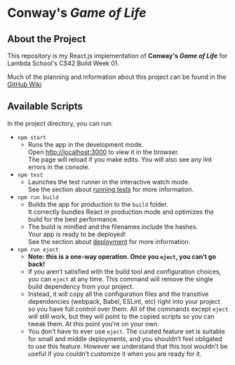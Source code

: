 # Conway's *Game of Life*

## About the Project

This repository is my React.js implementation of **Conway's *Game of Life*** for Lambda School's CS42 Build Week 01.

Much of the planning and information about this project can be found in the [GitHub Wiki](https://github.com/chazkiker2/conway_game_of_life_react/wiki)

## Available Scripts

In the project directory, you can run:

- `npm start`
  - Runs the app in the development mode. \
  Open [http://localhost:3000](http://localhost:3000) to view it in the browser. \
  The page will reload if you make edits. You will also see any lint errors in the console.
- `npm test`
  - Launches the test runner in the interactive watch mode. \
  See the section about [running tests](https://facebook.github.io/create-react-app/docs/running-tests) for more information.
- `npm run build`
  - Builds the app for production to the `build` folder.\
  It correctly bundles React in production mode and optimizes the build for the best performance.
  - The build is minified and the filenames include the hashes. \
  Your app is ready to be deployed! \
  See the section about [deployment](https://facebook.github.io/create-react-app/docs/deployment) for more information.
- `npm run eject`
  - **Note: this is a one-way operation. Once you `eject`, you can’t go back!**
  - If you aren’t satisfied with the build tool and configuration choices, you can `eject` at any time. This command will remove the single build dependency from your project.
  - Instead, it will copy all the configuration files and the transitive dependencies (webpack, Babel, ESLint, etc) right into your project so you have full control over them. All of the commands except `eject` will still work, but they will point to the copied scripts so you can tweak them. At this point you’re on your own.
  - You don’t have to ever use `eject`. The curated feature set is suitable for small and middle deployments, and you shouldn’t feel obligated to use this feature. However we understand that this tool wouldn’t be useful if you couldn’t customize it when you are ready for it.
